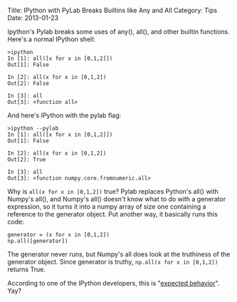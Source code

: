 Title: IPython with PyLab Breaks Builtins like Any and All
Category: Tips
Date: 2013-01-23

Ipython's Pylab breaks some uses of any(), all(), and other builtin functions.
Here's a normal IPython shell:

    >ipython
    In [1]: all([x for x in [0,1,2]])
    Out[1]: False

    In [2]: all(x for x in [0,1,2])
    Out[2]: False

    In [3]: all
    Out[3]: <function all>

And here's IPython with the pylab flag:

    >ipython --pylab
    In [1]: all([x for x in [0,1,2]])
    Out[1]: False

    In [2]: all(x for x in [0,1,2])
    Out[2]: True

    In [3]: all
    Out[3]: <function numpy.core.fromnumeric.all>

Why is `all(x for x in [0,1,2])` true? Pylab replaces Python's all() with Numpy's
all(), and Numpy's all() doesn't know what to do with a generator expression,
so it turns it into a numpy array of size one containing a reference to the
generator object. Put another way, it basically runs this code:

    generator = (x for x in [0,1,2])
    np.all([generator])

The generator never runs, but Numpy's all does look at the truthiness of the
generator object. Since generator is truthy, `np.all(x for x in [0,1,2])`
returns True.

According to one of the IPython developers, this is
"[expected behavior](https://github.com/ipython/ipython/issues/2598)". Yay?
